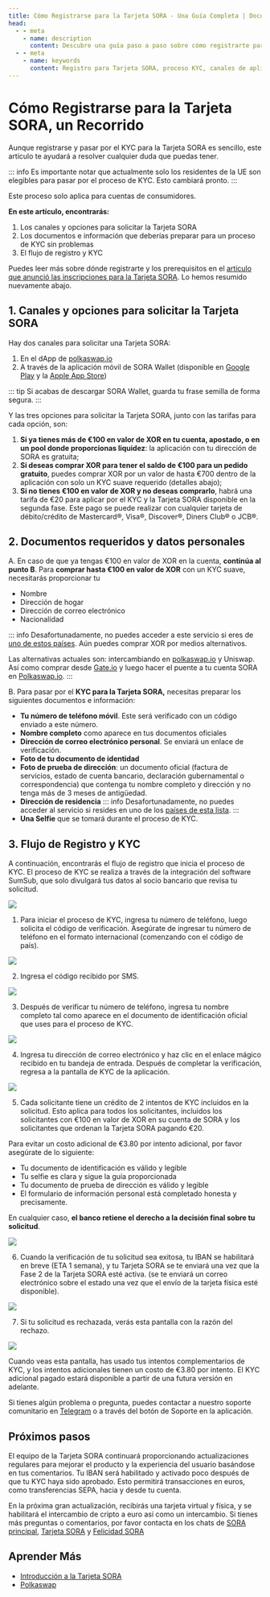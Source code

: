 ```yaml
---
title: Cómo Registrarse para la Tarjeta SORA - Una Guía Completa | Documentación de SORA
head:
  - - meta
    - name: description
      content: Descubre una guía paso a paso sobre cómo registrarte para obtener una Tarjeta SORA, pasar por el proceso de KYC y asegurar tranquilidad. Aprende sobre los canales, documentación y el proceso de registro sin complicaciones.
  - - meta
    - name: keywords
      content: Registro para Tarjeta SORA, proceso KYC, canales de aplicación para Tarjeta SORA, documentos requeridos para Tarjeta SORA, flujo de registro y KYC, aplicación móvil de SORA Wallet, compra de XOR, proceso de registro sin complicaciones
---
```


# Cómo Registrarse para la Tarjeta SORA, un Recorrido

Aunque registrarse y pasar por el KYC para la Tarjeta SORA es sencillo, este artículo te ayudará a resolver cualquier duda que puedas tener.

::: info
Es importante notar que actualmente solo los residentes de la UE son elegibles para pasar por el proceso de KYC. Esto cambiará pronto.
:::

Este proceso solo aplica para cuentas de consumidores.

**En este artículo, encontrarás:**

1. Los canales y opciones para solicitar la Tarjeta SORA
2. Los documentos e información que deberías preparar para un proceso de KYC sin problemas
3. El flujo de registro y KYC

Puedes leer más sobre dónde registrarte y los prerequisitos en el [artículo que anunció las inscripciones para la Tarjeta SORA](https://medium.com/sora-xor/sora-card-sign-ups-are-live-b88d89892a3c). Lo hemos resumido nuevamente abajo.

## 1. Canales y opciones para solicitar la Tarjeta SORA

Hay dos canales para solicitar una Tarjeta SORA:

1. En el dApp de [polkaswap.io](http://polkaswap.io/)
2. A través de la aplicación móvil de SORA Wallet (disponible en [Google Play](https://play.google.com/store/apps/details?id=jp.co.soramitsu.sora&hl=en&gl=US&pli=1) y la [Apple App Store](https://play.google.com/store/apps/details?id=jp.co.soramitsu.sora&hl=en&gl=US&pli=1))

::: tip
Si acabas de descargar SORA Wallet, guarda tu frase semilla de forma segura.
:::

Y las tres opciones para solicitar la Tarjeta SORA, junto con las tarifas para cada opción, son:

1. **Si ya tienes más de €100 en valor de XOR en tu cuenta, apostado, o en un pool donde proporcionas liquidez**: la aplicación con tu dirección de SORA es gratuita;
2. **Si deseas comprar XOR para tener el saldo de €100 para un pedido gratuito**, puedes comprar XOR por un valor de hasta €700 dentro de la aplicación con solo un KYC suave requerido (detalles abajo);
3. **Si no tienes €100 en valor de XOR y no deseas comprarlo**, habrá una tarifa de €20 para aplicar por el KYC y la Tarjeta SORA disponible en la segunda fase. Este pago se puede realizar con cualquier tarjeta de débito/crédito de Mastercard®, Visa®, Discover®, Diners Club® o JCB®.

## 2. Documentos requeridos y datos personales

A. En caso de que ya tengas €100 en valor de XOR en la cuenta, **continúa al punto B**. Para **comprar hasta €100 en valor de XOR** con un KYC suave, necesitarás proporcionar tu

- Nombre
- Dirección de hogar
- Dirección de correo electrónico
- Nacionalidad

::: info
Desafortunadamente, no puedes acceder a este servicio si eres de [uno de estos países](https://x1ex.com/en/countries). Aún puedes comprar XOR por medios alternativos.

Las alternativas actuales son: intercambiando en [polkaswap.io](http://polkaswap.io/) y Uniswap. Así como comprar desde [Gate.io](http://gate.io/) y luego hacer el puente a tu cuenta SORA en [Polkaswap.io](http://polkaswap.io/).
:::

B. Para pasar por el **KYC para la Tarjeta SORA,** necesitas preparar los siguientes documentos e información:

- **Tu número de teléfono móvil**. Este será verificado con un código enviado a este número.
- **Nombre completo** como aparece en tus documentos oficiales
- **Dirección de correo electrónico personal**. Se enviará un enlace de verificación.
- **Foto de tu documento de identidad**
- **Foto de prueba de dirección**: un documento oficial (factura de servicios, estado de cuenta bancario, declaración gubernamental o correspondencia) que contenga tu nombre completo y dirección y no tenga más de 3 meses de antigüedad.
- **Dirección de residencia**
  ::: info
  Desafortunadamente, no puedes acceder al servicio si resides en uno de los [países de esta lista](https://soracard.com/blacklist/).
  :::
- **Una Selfie** que se tomará durante el proceso de KYC.

## 3. Flujo de Registro y KYC

A continuación, encontrarás el flujo de registro que inicia el proceso de KYC.
El proceso de KYC se realiza a través de la integración del software SumSub, que solo divulgará tus datos al socio bancario que revisa tu solicitud.

![](../.gitbook/assets/sc-Details.png)

1. Para iniciar el proceso de KYC, ingresa tu número de teléfono, luego solicita el código de verificación. Asegúrate de ingresar tu número de teléfono en el formato internacional (comenzando con el código de país).

![](../.gitbook/assets/sc-Enter-Phone.png)

2. Ingresa el código recibido por SMS.

![](../.gitbook/assets/sc-Verify-Phone.png)

3. Después de verificar tu número de teléfono, ingresa tu nombre completo tal como aparece en el documento de identificación oficial que uses para el proceso de KYC.

![](../.gitbook/assets/sc-Enter-Name.png)

4. Ingresa tu dirección de correo electrónico y haz clic en el enlace mágico recibido en tu bandeja de entrada. Después de completar la verificación, regresa a la pantalla de KYC de la aplicación.

![](../.gitbook/assets/sc-Enter-Email.png)

5. Cada solicitante tiene un crédito de 2 intentos de KYC incluidos en la solicitud. Esto aplica para todos los solicitantes, incluidos los solicitantes con €100 en valor de XOR en su cuenta de SORA y los solicitantes que ordenan la Tarjeta SORA pagando €20.

Para evitar un costo adicional de €3.80 por intento adicional, por favor asegúrate de lo siguiente:

- Tu documento de identificación es válido y legible
- Tu selfie es clara y sigue la guía proporcionada
- Tu documento de prueba de dirección es válido y legible
- El formulario de información personal está completado honesta y precisamente.

En cualquier caso, **el banco retiene el derecho a la decisión final sobre tu solicitud**.

![](../.gitbook/assets/sc-KYC-Summary.png)

6. Cuando la verificación de tu solicitud sea exitosa, tu IBAN se habilitará en breve (ETA 1 semana), y tu Tarjeta SORA se te enviará una vez que la Fase 2 de la Tarjeta SORA esté activa. (se te enviará un correo electrónico sobre el estado una vez que el envío de la tarjeta física esté disponible).

![](../.gitbook/assets/sc-Verification-successful.png)

7. Si tu solicitud es rechazada, verás esta pantalla con la razón del rechazo.

![](../.gitbook/assets/sc-Verification-rejected.png)

Cuando veas esta pantalla, has usado tus intentos complementarios de KYC, y los intentos adicionales tienen un costo de €3.80 por intento. El KYC adicional pagado estará disponible a partir de una futura versión en adelante.

Si tienes algún problema o pregunta, puedes contactar a nuestro soporte comunitario en [Telegram](https://t.me/SORAhappiness) o a través del botón de Soporte en la aplicación.

## Próximos pasos

El equipo de la Tarjeta SORA continuará proporcionando actualizaciones regulares para mejorar el producto y la experiencia del usuario basándose en tus comentarios. Tu IBAN será habilitado y activado poco después de que tu KYC haya sido aprobado. Esto permitirá transacciones en euros, como transferencias SEPA, hacia y desde tu cuenta.

En la próxima gran actualización, recibirás una tarjeta virtual y física,
y se habilitará el intercambio de cripto a euro así como un intercambio.
Si tienes más preguntas o comentarios, por favor
contacta en los chats de [SORA principal](https://t.me/sora_xor), [Tarjeta
SORA](https://t.me/soracardofficial) y [Felicidad
SORA](https://t.me/sora_happy)

## Aprender Más

- [Introducción a la Tarjeta SORA](/sora-card)
- [Polkaswap](/polkaswap)
